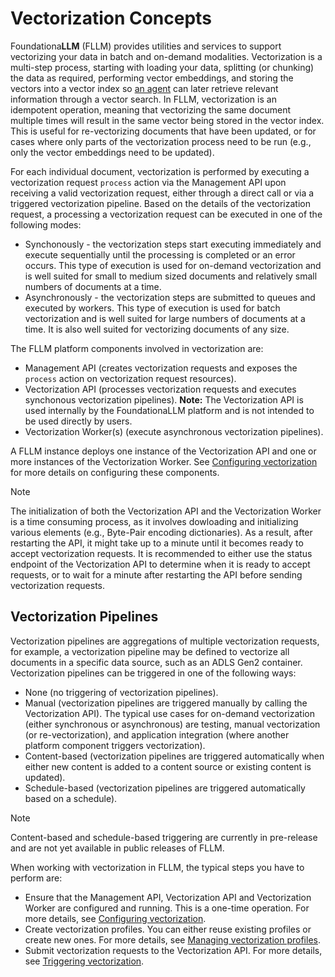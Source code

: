 # Vectorization Concepts

Foundationa**LLM** (FLLM) provides utilities and services to support vectorizing your data in batch and on-demand modalities. Vectorization is a multi-step process, starting with loading your data, splitting (or chunking) the data as required, performing vector embeddings, and storing the vectors into a vector index so [an agent](../agents/index.md) can later retrieve relevant information through a vector search. In FLLM, vectorization is an idempotent operation, meaning that vectorizing the same document multiple times will result in the same vector being stored in the vector index. This is useful for re-vectorizing documents that have been updated, or for cases where only parts of the vectorization process need to be run (e.g., only the vector embeddings need to be updated).

For each individual document, vectorization is performed by executing a vectorization request `process` action via the Management API upon receiving a valid vectorization request, either through a direct call or via a triggered vectorization pipeline. Based on the details of the vectorization request, a processing a vectorization request can be executed in one of the following modes:

- Synchonously - the vectorization steps start executing immediately and execute sequentially until the processing is completed or an error occurs. This type of execution is used for on-demand vectorization and is well suited for small to medium sized documents and relatively small numbers of documents at a time.
- Asynchronously - the vectorization steps are submitted to queues and executed by workers. This type of execution is used for batch vectorization and is well suited for large numbers of documents at a time. It is also well suited for vectorizing documents of any size.

The FLLM platform components involved in vectorization are:

- Management API (creates vectorization requests and exposes the `process` action on vectorization request resources).
- Vectorization API (processes vectorization requests and executes synchonous vectorization pipelines). **Note:** The Vectorization API is used internally by the FoundationaLLM platform and is not intended to be used directly by users.
- Vectorization Worker(s) (execute asynchronous vectorization pipelines).

A FLLM instance deploys one instance of the Vectorization API and one or more instances of the Vectorization Worker. See [Configuring vectorization](vectorization-configuration.md) for more details on configuring these components.

> [!NOTE]
> The initialization of both the Vectorization API and the Vectorization Worker is a time consuming process, as it involves dowloading and initializing various elements (e.g., Byte-Pair encoding dictionaries). As a result, after restarting the API, it might take up to a minute until it becomes ready to accept vectorization requests. It is recommended to either use the status endpoint of the Vectorization API to determine when it is ready to accept requests, or to wait for a minute after restarting the API before sending vectorization requests.

## Vectorization Pipelines

Vectorization pipelines are aggregations of multiple vectorization requests, for example, a vectorization pipeline may be defined to vectorize all documents in a specific data source, such as an ADLS Gen2 container. Vectorization pipelines can be triggered in one of the following ways:

- None (no triggering of vectorization pipelines).
- Manual (vectorization pipelines are triggered manually by calling the Vectorization API). The typical use cases for on-demand vectorization (either synchronous or asynchronous) are testing, manual vectorization (or re-vectorization), and application integration (where another platform component triggers vectorization).
- Content-based (vectorization pipelines are triggered automatically when either new content is added to a content source or existing content is updated).
- Schedule-based (vectorization pipelines are triggered automatically based on a schedule).

> [!NOTE]
> Content-based and schedule-based triggering are currently in pre-release and are not yet available in public releases of FLLM.

When working with vectorization in FLLM, the typical steps you have to perform are:

- Ensure that the Management API, Vectorization API and Vectorization Worker are configured and running. This is a one-time operation. For more details, see [Configuring vectorization](vectorization-configuration.md).
- Create vectorization profiles. You can either reuse existing profiles or create new ones. For more details, see [Managing vectorization profiles](vectorization-profiles.md).
- Submit vectorization requests to the Vectorization API. For more details, see [Triggering vectorization](vectorization-triggering.md).
